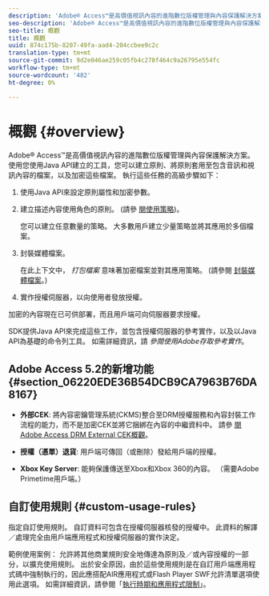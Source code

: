 ```yaml
---
description: 'Adobe® Access™是高價值視訊內容的進階數位版權管理與內容保護解決方案。 使用您使用Java API建立的工具，您可以建立原則、將原則套用至包含音訊和視訊內容的檔案，以及加密這些檔案。 執行這些任務的高級步驟如下 '
seo-description: 'Adobe® Access™是高價值視訊內容的進階數位版權管理與內容保護解決方案。 使用您使用Java API建立的工具，您可以建立原則、將原則套用至包含音訊和視訊內容的檔案，以及加密這些檔案。 執行這些任務的高級步驟如下 '
seo-title: 概觀
title: 概觀
uuid: 874c175b-8207-49fa-aad4-204ccbee9c2c
translation-type: tm+mt
source-git-commit: 9d2e046ae259c05fb4c278f464c9a26795e554fc
workflow-type: tm+mt
source-wordcount: '482'
ht-degree: 0%

---
```



# 概觀 {#overview}

Adobe® Access™是高價值視訊內容的進階數位版權管理與內容保護解決方案。 使用您使用Java API建立的工具，您可以建立原則、將原則套用至包含音訊和視訊內容的檔案，以及加密這些檔案。 執行這些任務的高級步驟如下：

1. 使用Java API來設定原則屬性和加密參數。
1. 建立描述內容使用角色的原則。 (請參 [閱使用策略](../../aaxs-protecting-content/content-working-with-policies/content-working-with-policies-overview.md))。

   您可以建立任意數量的策略。 大多數用戶建立少量策略並將其應用於多個檔案。

1. 封裝媒體檔案。

   在此上下文中， *打包檔案* 意味著加密檔案並對其應用策略。 (請參閱 [封裝媒體檔案](../../aaxs-protecting-content/content-packaging-media-files/content-packaging-media-files-overview.md)。)

1. 實作授權伺服器，以向使用者發放授權。

加密的內容現在已可供部署，而且用戶端可向伺服器要求授權。

SDK提供Java API來完成這些工作，並包含授權伺服器的參考實作，以及以Java API為基礎的命令列工具。 如需詳細資訊，請 *參閱使用Adobe存取參考實作*。

## Adobe Access 5.2的新增功能 {#section_06220EDE36B54DCB9CA7963B76DA8167}

* **外部CEK**: 將內容密鑰管理系統(CKMS)整合至DRM授權服務和內容封裝工作流程的能力，而不是加密CEK並將它捆綁在內容的中繼資料中。 請參 [閱Adobe Access DRM External CEK概觀](../../aaxs-drm-xkey-mgmt/aaxs-drm-using-external-cek-overview.md)。

* **授權（憑單）退貨**: 用戶端可傳回（或刪除）發給用戶端的授權。
* **Xbox Key Server**: 能夠保護傳送至Xbox和Xbox 360的內容。 （需要Adobe Primetime用戶端。）

## 自訂使用規則 {#custom-usage-rules}

指定自訂使用規則。 自訂資料可包含在授權伺服器核發的授權中。 此資料的解譯／處理完全由用戶端應用程式和授權伺服器的實作決定。

範例使用案例： 允許將其他商業規則安全地傳達為原則及／或內容授權的一部分，以擴充使用規則。 出於安全原因，由於這些使用規則是在自訂用戶端應用程式碼中強制執行的，因此應搭配AIR應用程式或Flash Player SWF允許清單選項使用此選項。 如需詳細資訊，請參閱「[執行時期和應用程式限制](../../aaxs-protecting-content/content-introduction/content-usage-rules/content-runtime-application-restrictions/content-allowlist-air.md)」。
